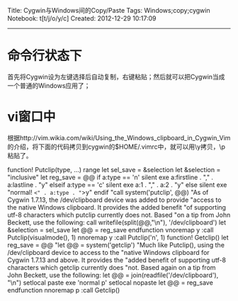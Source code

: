 Title: Cygwin与Windows间的Copy/Paste
Tags: Windows;copy;cygwin
Notebook: t[t/j/o/y/c]
Created: 2012-12-29 10:17:09

------

# 命令行状态下

 
首先将Cygwin设为左键选择后自动复制，右键粘贴；然后就可以把Cygwin当成一个普通的Windows应用了；


 

# vi窗口中

 

根据http://vim.wikia.com/wiki/Using_the_Windows_clipboard_in_Cygwin_Vim的介绍，将下面的代码拷贝到cygwin的$HOME/.vimrc中，就可以用\y拷贝，\p粘贴了。

 

 function! Putclip(type, ...) range 
  let sel_save = &selection 
  let &selection = "inclusive" 
  let reg_save = @@ 
  if a:type == 'n' 
  silent exe a:firstline . "," . a:lastline . "y" 
  elseif a:type == 'c' 
  silent exe a:1 . "," . a:2 . "y" 
  else 
  silent exe "normal! `<" . a:type . "`>y" 
  endif 
  "call system('putclip', @@) 
  "As of Cygwin 1.7.13, the /dev/clipboard device was added to provide 
  "access to the native Windows clipboard. It provides the added benefit 
  "of supporting utf-8 characters which putclip currently does not. Based 
  "on a tip from John Beckett, use the following: 
  call writefile(split(@@,"\n"), '/dev/clipboard') 
  let &selection = sel_save 
  let @@ = reg_save 
 endfunction 
 vnoremap <silent> <leader>y :call Putclip(visualmode(), 1)<CR> 
 nnoremap <silent> <leader>y :call Putclip('n', 1)<CR> 
 function! Getclip() 
  let reg_save = @@ 
  "let @@ = system('getclip') 
  "Much like Putclip(), using the /dev/clipboard device to access to the 
  "native Windows clipboard for Cygwin 1.7.13 and above. It provides the 
  "added benefit of supporting utf-8 characters which getclip currently does 
  "not. Based again on a tip from John Beckett, use the following: 
  let @@ = join(readfile('/dev/clipboard'), "\n") 
  setlocal paste 
  exe 'normal p' 
  setlocal nopaste 
  let @@ = reg_save 
 endfunction 
 nnoremap <silent> <leader>p :call Getclip()<CR>